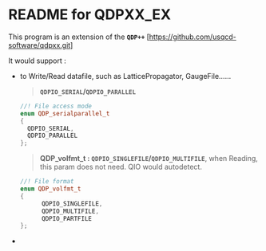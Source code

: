 # README for QDPXX_EX

This program is an extension of the **`QDP++`** [https://github.com/usqcd-software/qdpxx.git]

It would support :
- to Write/Read datafile, such as LatticePropagator, GaugeFile......
  > **`QDPIO_SERIAL`/`QDPIO_PARALLEL`** 
  ```C++
  //! File access mode
  enum QDP_serialparallel_t
  {
    QDPIO_SERIAL,
    QDPIO_PARALLEL
  };
  ```
  > **QDP_volfmt_t : `QDPIO_SINGLEFILE`/`QDPIO_MULTIFILE`**,
  when Reading, this param does not need. QIO would autodetect. 
  ```C++
  //! File format
  enum QDP_volfmt_t
  {
        QDPIO_SINGLEFILE,
        QDPIO_MULTIFILE,
        QDPIO_PARTFILE
  };
  ```
- 